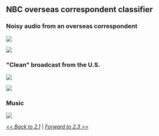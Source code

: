 

## NBC overseas correspondent classifier

### Noisy audio from an overseas correspondent

![](CBD-440606_NBC0330-News.mp3.0037_noisy_clip_small.png)

![](CBD-440606_NBC0330-News.mp3.0060_noisy_clip_small.png)


### "Clean" broadcast from the U.S.

![](CBD-440606_NBC1615-News.mp3.0010zz_clean_clip_small.png)

![](CBD-440607_NBC0700-News.mp3.0005zz.clean_clip_small.png)


### Music

![](CBD-440606_NBC0930-NewsandNBCOrchestra.mp3.0009zz_music_clip_small.png)






[*<< Back to 2.1*](2.2.md) | [*Forward to 2.3 >>*](2.4.md)
